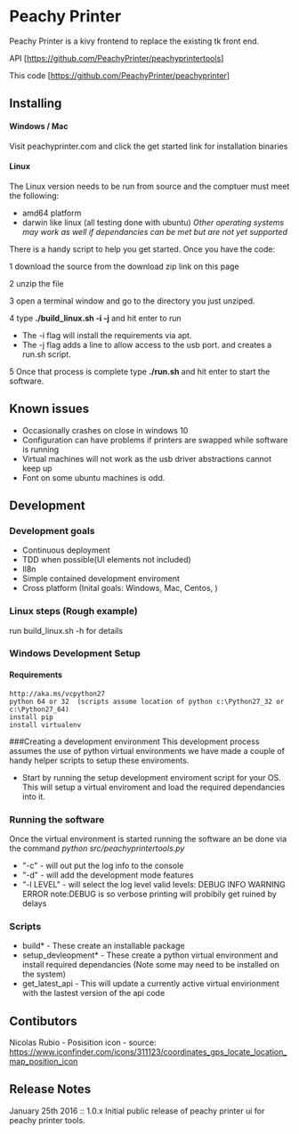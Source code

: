 # Peachy Printer
Peachy Printer is a kivy frontend to replace the existing tk front end.

API [https://github.com/PeachyPrinter/peachyprintertools]

This code [https://github.com/PeachyPrinter/peachyprinter]

## Installing
#### Windows / Mac
Visit peachyprinter.com and click the get started link for installation binaries

#### Linux
The Linux version needs to be run from source and the comptuer must meet the following:

- amd64 platform
- darwin like linux (all testing done with ubuntu) _Other operating systems may work as well if dependancies can be met but are not yet supported_

There is a handy script to help you get started. Once you have the code:

1 download the source from the download zip link on this page 

2 unzip the file

3 open a terminal window and go to the directory you just unziped.

4 type  **./build_linux.sh -i -j** and hit enter to run 

 - The -i flag will install the requirements via apt.
 - The -j flag adds a line to allow access to the usb port. and creates a run.sh script.
 
5 Once that process is complete type **./run.sh**  and hit enter to start the software.


## Known issues
 - Occasionally crashes on close in windows 10
 - Configuration can have problems if printers are swapped while software is running
 - Virtual machines will not work as the usb driver abstractions cannot keep up
 - Font on some ubuntu machines is odd.

## Development
### Development goals
 - Continuous deployment
 - TDD when possible(UI elements not included)
 - Il8n
 - Simple contained development enviroment
 - Cross platform (Inital goals: Windows, Mac, Centos, )

### Linux steps (Rough example)
run build_linux.sh -h for details

### Windows Development Setup
#### Requirements
    http://aka.ms/vcpython27
    python 64 or 32  (scripts assume location of python c:\Python27_32 or c:\Python27_64)
    install pip
    install virtualenv


###Creating a development environment
This development process assumes the use of python virtual environments we have made a couple of handy helper scripts to setup these enviroments.
 - Start by running the setup development enviroment script for your OS. This will setup a virtual enviroment and load the required dependancies into it.

### Running the software
Once the virtual environment is started running the software an be done via the command *python src/peachyprintertools.py*
 - "-c"  - will out put the log info to the console
 - "-d"  - will add the development mode features
 - "-l LEVEL" - will select the log level valid levels: DEBUG INFO WARNING ERROR  note:DEBUG is so verbose printing will probibily get ruined by delays

### Scripts
 - build*  - These create an installable package
 - setup_devleopment*  - These create a python virtual environment and install required dependancies (Note some may need to be installed on the system)
 - get_latest_api  - This will update a currently active virtual envirionment with the lastest version of the api code

## Contibutors
Nicolas Rubio - Posisition icon - source: https://www.iconfinder.com/icons/311123/coordinates_gps_locate_location_map_position_icon

## Release Notes
January 25th  2016 :: 1.0.x Initial public release of peachy printer ui for peachy printer tools.
